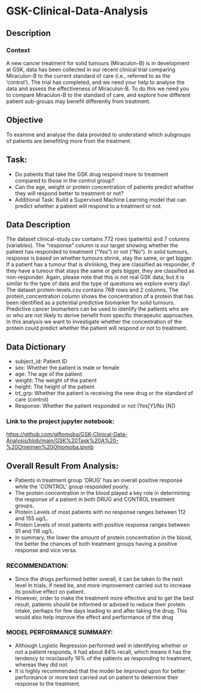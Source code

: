 # GSK-Clinical-Data-Analysis

## Description
### Context
A new cancer treatment for solid tumours (Miraculon-B) is in development at GSK, data has 
been collected in our recent clinical trial comparing Miraculon-B to the current standard of 
care (i.e., referred to as the ‘control’). The trial has completed, and we need your help to
analyse the data and assess the effectiveness of Miraculon-B. To do this we need you to 
compare Miraculon-B to the standard of care, and explore how different patient sub-groups
may benefit differently from treatment.

## Objective
To examine and analyse the data provided to understand which subgroups of 
patients are benefiting more from the treatment. 

## Task:
- Do patients that take the GSK drug respond more to treatment compared to those in the control group? 
- Can the age, weight or protein concentration of patients predict whether they will respond better to treatment or not?
- Additional Task: Build a Supervised Machine Learning model that can predict whether a patient will respond to a treatment or not.

## Data Description
The dataset clinical-study.csv contains 772 rows (patients) and 7 columns (variables). The 
“response” column is our target showing whether the patient has responded to treatment 
(“Yes”) or not (“No”). In solid tumours, response is based on whether tumours shrink, stay the 
same, or get bigger. If a patient has a tumour that is shrinking, they are classified as 
responder, if they have a tumour that stays the same or gets bigger, they are classified as 
non-responder. Again, please note that this is not real GSK data, but it is similar to the type of 
data and the type of questions we explore every day!
The dataset protein-levels.csv contains 768 rows and 2 columns, The protein_concentration
column shows the concentration of a protein that has been identified as a potential 
predictive biomarker for solid tumours. Predictive cancer biomarkers can be used to identify 
the patients who are or who are not likely to derive benefit from specific therapeutic 
approaches. In this analysis we want to investigate whether the concentration of the protein 
could predict whether the patient will respond or not to treatment. 

## Data Dictionary
- subject_id: Patient ID
- sex: Whether the patient is male or female
- age: The age of the patient 
- weight: The weight of the patient 
- height: The height of the patient
- trt_grp: Whether the patient is receiving the new drug or the standard of care (control)
- Response: Whether the patient responded or not (Yes[Y]/No [N])

### Link to the project jupyter notebook:
https://github.com/giftomoba/GSK-Clinical-Data-Analysis/blob/main/GSK%20Task%20A%20-%20Omeimen%20Ohiomoba.ipynb

## Overall Result From Analysis:
- Patients in treatment group 'DRUG' has an overall positive response while the 'CONTROL' group responded poorly.
- The protein concentration in the blood played a key role in determining the response of a patient in both DRUG and CONTROL treatment groups. 
- Protein Levels of most patients with no response ranges between 112 and 155 ug/L.
- Protein Levels of most patients with positive response ranges between 91 and 116 ug/L.
- In summary, the lower the amount of protein concentration in the blood, the better the chances of both treatment groups having a positive response and vice versa.

### RECOMMENDATION:
- Since the drugs performed better overall, it can be taken to the next level in trials, if need be, and more improvement carried out to increase its positive effect on patient.
- However, order to make the treatment more effective and to get the best result, patients should be informed or advised to reduce their protein intake, perhaps for few days leading to and after taking the drug. This would also help improve the effect and performance of the drug

### MODEL PERFORMANCE SUMMARY:
- Although Logistic Regression performed well in identifying whether or not a patient responds, it had about 84% recall, which means it has the tendency to misclassify 16% of the patients as responding to treatment, whereas they did not.
- It is highly recommended that the model be improved upon for better performance or more test carried out on patient to determine their response to the treatment.

